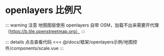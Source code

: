 <script setup>
import scale from './components/scale.vue'
</script>

# openlayers 比例尺

::: warning 注意
地图图层使用 openlayers 自带 OSM，加载不出来需要开代理（https://b.tile.openstreetmap.org）
:::

<ClientOnly>
  <scale/>
</ClientOnly>

::: details 点击查看代码
<<< @/docs/框架/openlayers示例/地图控件/components/scale.vue
:::
